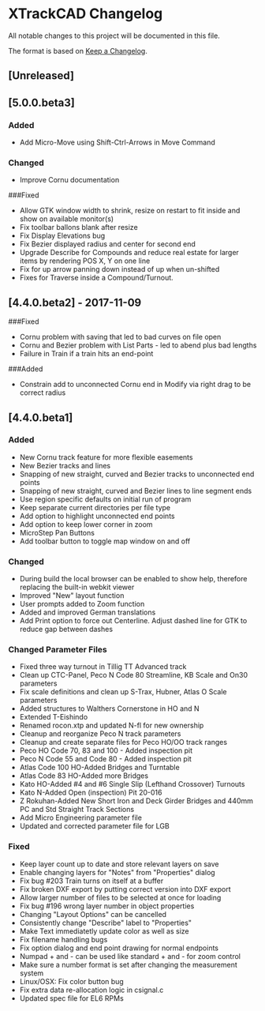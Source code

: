 # XTrackCAD Changelog #

All notable changes to this project will be documented in this file.

The format is based on [Keep a Changelog](http://keepachangelog.com/en/1.0.0/).

## [Unreleased]

## [5.0.0.beta3]

### Added
+ Add Micro-Move using Shift-Ctrl-Arrows in Move Command

### Changed
+ Improve Cornu documentation

###Fixed
+ Allow GTK window width to shrink, resize on restart to fit inside and show on available monitor(s)
+ Fix toolbar ballons blank after resize
+ Fix Display Elevations bug
+ Fix Bezier displayed radius and center for second end
+ Upgrade Describe for Compounds and reduce real estate for larger items by rendering POS X, Y on one line
+ Fix for up arrow panning down instead of up when un-shifted
+ Fixes for Traverse inside a Compound/Turnout.

## [4.4.0.beta2] - 2017-11-09

###Fixed
+ Cornu problem with saving that led to bad curves on file open
+ Cornu and Bezier problem with List Parts - led to abend plus bad lengths
+ Failure in Train if a train hits an end-point

###Added
+ Constrain add to unconnected Cornu end in Modify via right drag to be correct radius

## [4.4.0.beta1] 

### Added
+ New Cornu track feature for more flexible easements
+ New Bezier tracks and lines
+ Snapping of new straight, curved and Bezier tracks to unconnected end points
+ Snapping of new straight, curved and Bezier lines to line segment ends
+ Use region specific defaults on initial run of program
+ Keep separate current directories per file type
+ Add option to highlight unconnected end points
+ Add option to keep lower corner in zoom
+ MicroStep Pan Buttons
+ Add toolbar button to toggle map window on and off

### Changed
+ During build the local browser can be enabled to show help, therefore replacing the built-in webkit viewer
+ Improved "New" layout function
+ User prompts added to Zoom function
+ Added and improved German translations
+ Add Print option to force out Centerline. Adjust dashed line for GTK to reduce gap between dashes

### Changed Parameter Files
+ Fixed three way turnout in Tillig TT Advanced track
+ Clean up CTC-Panel, Peco N Code 80 Streamline, KB Scale and On30 parameters 
+ Fix scale definitions and clean up S-Trax, Hubner, Atlas O Scale parameters
+ Added structures to Walthers Cornerstone in HO and N
+ Extended T-Eishindo 
+ Renamed rocon.xtp and updated N-fl for new ownership
+ Cleanup and reorganize Peco N track parameters
+ Cleanup and create separate files for Peco HO/OO track ranges
+ Peco HO Code 70, 83 and 100 - Added inspection pit
+ Peco N Code 55 and Code 80 - Added inspection pit
+ Atlas Code 100 HO-Added Bridges and Turntable
+ Atlas Code 83 HO-Added more Bridges
+ Kato HO-Added #4 and #6 Single Slip (Lefthand Crossover) Turnouts
+ Kato N-Added Open (inspection) Pit 20-016
+ Z Rokuhan-Added New Short Iron and Deck Girder Bridges and 440mm PC and Std Straight Track Sections
+ Add Micro Engineering parameter file
+ Updated and corrected parameter file for LGB

### Fixed
+ Keep layer count up to date and store relevant layers on save
+ Enable changing layers for "Notes" from "Properties" dialog
+ Fix bug #203 Train turns on itself at a buffer
+ Fix broken DXF export by putting correct version into DXF export
+ Allow larger number of files to be selected at once for loading
+ Fix bug #196 wrong layer number in object properties
+ Changing "Layout Options" can be cancelled 
+ Consistently change "Describe" label to "Properties"
+ Make Text immediatetly update color as well as size
+ Fix filename handling bugs
+ Fix option dialog and end point drawing for normal endpoints
+ Numpad + and - can be used like standard + and - for zoom control
+ Make sure a number format is set after changing the measurement system
+ Linux/OSX: Fix color button bug
+ Fix extra data re-allocation logic in csignal.c
+ Updated spec file for EL6 RPMs
